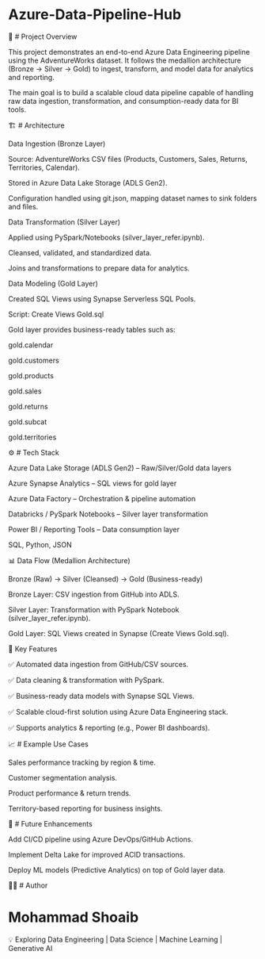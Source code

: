 # Azure-Data-Pipeline-Hub

📌 # Project Overview

This project demonstrates an end-to-end Azure Data Engineering pipeline using the AdventureWorks dataset. It follows the medallion architecture (Bronze → Silver → Gold) to ingest, transform, and model data for analytics and reporting.

The main goal is to build a scalable cloud data pipeline capable of handling raw data ingestion, transformation, and consumption-ready data for BI tools.



🏗️ # Architecture

Data Ingestion (Bronze Layer)

Source: AdventureWorks CSV files (Products, Customers, Sales, Returns, Territories, Calendar).

Stored in Azure Data Lake Storage (ADLS Gen2).

Configuration handled using git.json, mapping dataset names to sink folders and files.

Data Transformation (Silver Layer)

Applied using PySpark/Notebooks (silver_layer_refer.ipynb).

Cleansed, validated, and standardized data.

Joins and transformations to prepare data for analytics.

Data Modeling (Gold Layer)

Created SQL Views using Synapse Serverless SQL Pools.

Script: Create Views Gold.sql

Gold layer provides business-ready tables such as:

gold.calendar

gold.customers

gold.products

gold.sales

gold.returns

gold.subcat

gold.territories



⚙️ # Tech Stack

Azure Data Lake Storage (ADLS Gen2) – Raw/Silver/Gold data layers

Azure Synapse Analytics – SQL views for gold layer

Azure Data Factory – Orchestration & pipeline automation

Databricks / PySpark Notebooks – Silver layer transformation

Power BI / Reporting Tools – Data consumption layer

SQL, Python, JSON

📊 Data Flow (Medallion Architecture)

Bronze (Raw) → Silver (Cleansed) → Gold (Business-ready)

Bronze Layer: CSV ingestion from GitHub into ADLS.

Silver Layer: Transformation with PySpark Notebook (silver_layer_refer.ipynb).

Gold Layer: SQL Views created in Synapse (Create Views Gold.sql).



🚀 Key Features

✅ Automated data ingestion from GitHub/CSV sources.

✅ Data cleaning & transformation with PySpark.

✅ Business-ready data models with Synapse SQL Views.

✅ Scalable cloud-first solution using Azure Data Engineering stack.

✅ Supports analytics & reporting (e.g., Power BI dashboards).



📈 # Example Use Cases

Sales performance tracking by region & time.

Customer segmentation analysis.

Product performance & return trends.

Territory-based reporting for business insights.



🔮 # Future Enhancements

Add CI/CD pipeline using Azure DevOps/GitHub Actions.

Implement Delta Lake for improved ACID transactions.

Deploy ML models (Predictive Analytics) on top of Gold layer data.


👨‍💻 # Author

# Mohammad Shoaib
💡 Exploring Data Engineering | Data Science | Machine Learning | Generative AI
